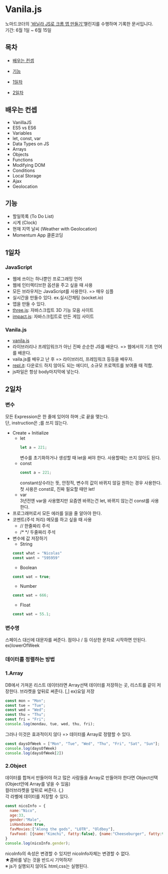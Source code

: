 # Vanila.js
노마드코더의 ['바닐라 JS로 크롬 앱 만들기'](https://academy.nomadcoders.co/p/javascript-basics-for-absolute-beginners-kr)챌린지를 수행하며 기록한 문서입니다.  
기간: 6월 1일 ~ 6월 15일  
## 목차
* [배우는 컨셉](#배우는-컨셉)
* [기능](#기능)

* [1일차](#1일차)
* [2일차](#2일차)

## 배우는 컨셉
* VanillaJS
* ES5 vs ES6
* Variables
* let, const, var
* Data Types on JS
* Arrays
* Objects
* Functions
* Modifying DOM
* Conditions
* Local Storage
* Ajax
* Geolocation

## 기능
* 할일목록 (To Do List)
* 시계 (Clock)
* 현재 지역 날씨 (Weather with Geolocation)
* Momentum App 클론코딩

## 1일차
### JavaScript
* 웹에 쓰이는 하나뿐인 프로그래밍 언어   
* 웹에 인터렉티브한 옵션을 주고 싶을 때 사용 
* 모든 브라우저는 JavaScript를 사용한다. => 매우 심플
* 실시간을 만들수 있다. ex.실시간채팅 (socket.io)
* 앱을 만들 수 있다.
* [three.js](https://threejs.org/): 자바스크립트 3D 기능 모음 사이트
* [impact.js](https://impactjs.com/): 자바스크립트로 만든 게임 사이트

### Vanila.js
* [vanila.js](http://vanilla-js.com/)
* 라이브러리나 프레임워크가 아닌 진짜 순순한 JS를 배운다. => 웹에서의 기초 언어를 배운다.
* vaila.js를 배우고 난 후 => 라이브러리, 프레임워크 등등을 배우자.
* [repl.it](https://repl.it/): 다운로드 하지 않아도 되는 에디터, 소규모 프로젝트를 보여줄 때 적합.  
* js파일은 항상 body마지막에 넣는다.

## 2일차
### 변수
모든 Expression은 한 줄에 있어야 하며 ;로 끝을 맺는다.  
단, instruction은 ;를 쓰지 않는다.  
* Create + Initialize
  * let
    ```javascript
    let a = 221;
    ```
    변수를 초기화하거나 생성할 때 let을 써야 한다. 사용할때는 쓰지 않아도 된다.
  * const
    ```javascript
    const a = 221;
    ```
    constant상수라는 뜻, 안정적, 변수의 값이 바뀌지 않길 원하는 경우 사용한다.  
    첫 사용은 const로, 진짜 필요할 때만 let!
   * var  
   3년전엔 var을 사용했지만 요즘엔 바뀌는건 let, 바뀌지 않는건 const를 사용한다.  
* 프로그래머로서 모든 에러를 읽을 줄 알아야 한다.
* 코멘트(주석 처리)
  메모를 하고 싶을 때 사용  
  * // 한줄짜리 주석
  * /* */ 두줄짜리 주석
* 변수에 값 저장하기
  * String
  ```javascript
  const what = "Nicolas"
  const want = "595959"
  ```
  * Boolean
  ```javascript
  const wat = true;
  ```
  * Number
  ```javascript
  const wat = 666;
  ```  
  * Float
  ```javascript
  const wat = 55.1;
  ```    
### 변수명
스페이스 대신에 대문자를 써준다. 점이나 / 등 이상한 문자로 시작하면 안된다.
ex)lowerOfWeek 
### 데이터를 정렬하는 방법
### 1.Array
DB에서 가져온 리스트 데이터라면 Array선택
데이터를 저장하는 곳, 리스트를 같이 저장한다.
브라켓을 앞뒤로 써준다. [,]
ex)요일 저장
```javascript
const mon = "Mon";
const tue = "Tue";
const wed = "Wed";
const thu = "Thu";
const fri = "Fri";
console.log(mondau, tue, wed, thu, fri);
```
그러나 이것은 효과적이지 않다 => 데이터를 Array로 정렬할 수 있다.
```javascript
const daysOfWeek = ["Mon", "Tue", "Wed", "Thu", "Fri", "Sat", "Sun"];
console.log(daysOfWeek)
console.log(daysOfWeek[2])
```
### 2.Object
데이터를 합쳐서 만들어야 하고 많은 사람들을 Array로 만들어야 한다면 Object선택(Object안에 Array를 넣을 수 있음)  
컬러브라켓을 앞뒤로 써준다. {,}  
각 라벨에 데이터를 저장할 수 있다.  
```javascript
const nicoInfo = {
  name:"Nico",
  age:33,
  gender:"Male",
  isHandsome:true,
  favMovies:["Along the gods", "LOTR", "Oldboy"],
  favFood: [{name:"Kimchi", fatty:false}, {name:"Cheeseburger", fatty:true}]
}
console.log(nicoInfo.gender);
```
nicoInfo의 속성은 변경할 수 있지만 nicoInfo자체는 변경할 수 없다.  
★콤바를 넣는 것을 반드시 기억하자!  
※ js가 실행되지 않아도 html,css는 실행된다.

